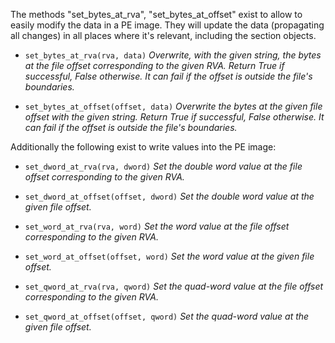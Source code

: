 The methods "set\_bytes\_at\_rva", "set\_bytes\_at\_offset" exist to allow to easily modify the data in a PE image. They will update the data (propagating all changes) in all places where it's relevant, including the section objects.

  * `set_bytes_at_rva(rva, data)`
_Overwrite, with the given string, the bytes at the file offset corresponding to the given RVA.
Return True if successful, False otherwise. It can fail if the
offset is outside the file's boundaries._

  * `set_bytes_at_offset(offset, data)`
_Overwrite the bytes at the given file offset with the given string.
Return True if successful, False otherwise. It can fail if the
offset is outside the file's boundaries._

Additionally the following exist to write values into the PE image:

  * `set_dword_at_rva(rva, dword)`
_Set the double word value at the file offset corresponding to the given RVA._

  * `set_dword_at_offset(offset, dword)`
_Set the double word value at the given file offset._

  * `set_word_at_rva(rva, word)`
_Set the word value at the file offset corresponding to the given RVA._

  * `set_word_at_offset(offset, word)`
_Set the word value at the given file offset._

  * `set_qword_at_rva(rva, qword)`
_Set the quad-word value at the file offset corresponding to the given RVA._

  * `set_qword_at_offset(offset, qword)`
_Set the quad-word value at the given file offset._